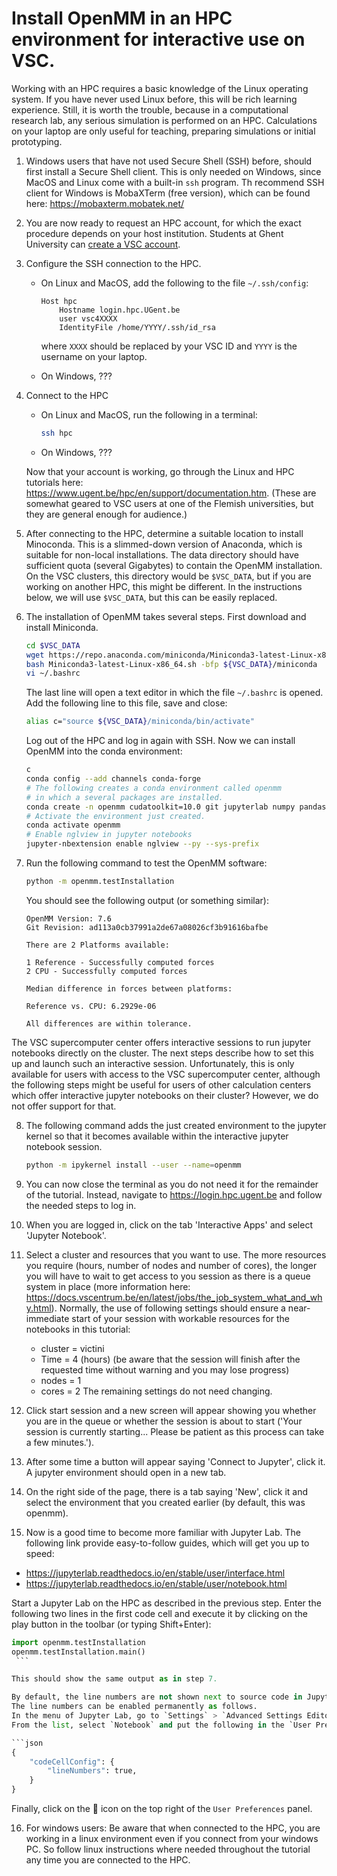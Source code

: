 # Install OpenMM in an HPC environment for interactive use on VSC.

Working with an HPC requires a basic knowledge of the Linux operating system. If you have never used Linux before, this will be rich learning experience. Still, it is worth the trouble, because in a computational  research lab, any serious simulation is performed on an HPC. Calculations on your laptop are only useful for teaching, preparing simulations or initial prototyping.

1. Windows users that have not used Secure Shell (SSH) before, should first install a Secure Shell client. This is only needed on Windows, since MacOS and Linux come with a built-in `ssh` program. Th recommend SSH client for Windows is MobaXTerm (free version), which can be found here: https://mobaxterm.mobatek.net/


2. You are now ready to request an HPC account, for which the exact procedure depends on your host institution. Students at Ghent University can [create a VSC account](request_vsc_account_ugent.md).

3. Configure the SSH connection to the HPC.

    - On Linux and MacOS, add the following to the file `~/.ssh/config`:

        ```
        Host hpc
            Hostname login.hpc.UGent.be
            user vsc4XXXX
            IdentityFile /home/YYYY/.ssh/id_rsa
        ```
        where `XXXX` should be replaced by your VSC ID and `YYYY` is the username on your laptop.

    - On Windows, ???

4. Connect to the HPC

    - On Linux and MacOS, run the following in a terminal:

        ```bash
        ssh hpc
        ```

    - On Windows, ???

    Now that your account is working, go through the Linux and HPC tutorials here: https://www.ugent.be/hpc/en/support/documentation.htm. (These are somewhat geared to VSC users     at one of the Flemish universities, but they are general enough for audience.)

5. After connecting to the HPC, determine a suitable location to install Minoconda. This is a slimmed-down version of Anaconda, which is suitable for non-local installations. The data directory should have sufficient quota (several Gigabytes) to contain the OpenMM installation. On the VSC clusters, this directory would be `$VSC_DATA`, but if you are working on another HPC, this might be different. In the instructions below, we will use `$VSC_DATA`, but this can be easily replaced.

6. The installation of OpenMM takes several steps. First download and install Miniconda.

   ```bash
   cd $VSC_DATA
   wget https://repo.anaconda.com/miniconda/Miniconda3-latest-Linux-x86_64.sh
   bash Miniconda3-latest-Linux-x86_64.sh -bfp ${VSC_DATA}/miniconda
   vi ~/.bashrc
   ```

   The last line will open a text editor in which the file `~/.bashrc` is opened. Add the following line to this file, save and close:

   ```bash
   alias c="source ${VSC_DATA}/miniconda/bin/activate"
   ```

   Log out of the HPC and log in again with SSH. Now we can install OpenMM into the conda environment:

   ```bash
   c
   conda config --add channels conda-forge
   # The following creates a conda environment called openmm
   # in which a several packages are installed.
   conda create -n openmm cudatoolkit=10.0 git jupyterlab numpy pandas scipy matplotlib ipympl rdkit openbabel openmm mdtraj nglview pymbar pdbfixer parmed openff-toolkit          openmoltools openmmforcefields
   # Activate the environment just created.
   conda activate openmm
   # Enable nglview in jupyter notebooks
   jupyter-nbextension enable nglview --py --sys-prefix
   ```

7. Run the following command to test the OpenMM software:

   ```bash
   python -m openmm.testInstallation
   ```

   You should see the following output (or something similar):

   ```
   OpenMM Version: 7.6
   Git Revision: ad113a0cb37991a2de67a08026cf3b91616bafbe

   There are 2 Platforms available:

   1 Reference - Successfully computed forces
   2 CPU - Successfully computed forces

   Median difference in forces between platforms:

   Reference vs. CPU: 6.2929e-06

   All differences are within tolerance.
   ```

The VSC supercomputer center offers interactive sessions to run jupyter notebooks directly on the cluster. The next steps describe how to set this up and launch such an interactive session. Unfortunately, this is only available for users with access to the VSC supercomputer center, although the following steps might be useful for users of other calculation centers which offer interactive jupyter notebooks on their cluster? However, we do not offer support for that.

8. The following command adds the just created environment to the jupyter kernel so that it becomes available within the interactive jupyter notebook session.

   ```bash
   python -m ipykernel install --user --name=openmm
   ```
   
9. You can now close the terminal as you do not need it for the remainder of the tutorial. Instead, navigate to https://login.hpc.ugent.be and follow the needed steps to log in.

10. When you are logged in, click on the tab 'Interactive Apps' and select 'Jupyter Notebook'.

11. Select a cluster and resources that you want to use. The more resources you require (hours, number of nodes and number of cores), the longer you will have to wait to get access to you session as there is a queue system in place (more information here: https://docs.vscentrum.be/en/latest/jobs/the_job_system_what_and_why.html). Normally, the use of following settings should ensure a near-immediate start of your session with workable resources for the notebooks in this tutorial:

    - cluster = victini
    - Time = 4 (hours)    (be aware that the session will finish after the requested time without warning and you may lose progress)
    - nodes = 1
    - cores = 2
    The remaining settings do not need changing.

12. Click start session and a new screen will appear showing you whether you are in the queue or whether the session is about to start ('Your session is currently starting... Please be patient as this process can take a few minutes.'). 

13. After some time a button will appear saying 'Connect to Jupyter', click it. A jupyter environment should open in a new tab.

14. On the right side of the page, there is a tab saying 'New', click it and select the environment that you created earlier (by default, this was openmm).

15. Now is a good time to become more familiar with Jupyter Lab. The following link provide easy-to-follow guides, which will get you up to speed:

   - https://jupyterlab.readthedocs.io/en/stable/user/interface.html
   - https://jupyterlab.readthedocs.io/en/stable/user/notebook.html

   Start a Jupyter Lab on the HPC as described in the previous step. Enter the following two lines in the first code cell and execute it by clicking on the play button in the      toolbar (or typing Shift+Enter):

   ```python
   import openmm.testInstallation
   openmm.testInstallation.main()
    ```

   This should show the same output as in step 7.

   By default, the line numbers are not shown next to source code in Jupyter Lab, while such numbering is actually very convenient.
   The line numbers can be enabled permanently as follows.
   In the menu of Jupyter Lab, go to `Settings` > `Advanced Settings Editor`.
   From the list, select `Notebook` and put the following in the `User Preferences` panel:

   ```json
   {
       "codeCellConfig": {
           "lineNumbers": true,
       }
   }
   ```

   Finally, click on the :floppy_disk: icon on the top right of the `User Preferences` panel.

16. For windows users: Be aware that when connected to the HPC, you are working in a linux environment even if you connect from your windows PC. So follow linux instructions where needed throughout the tutorial any time you are connected to the HPC.

